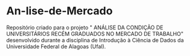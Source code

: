 # An-lise-de-Mercado
Repositório criado para o projeto "   ANÁLISE DA CONDIÇÃO DE UNIVERSITÁRIOS RECÉM GRADUADOS NO MERCADO DE TRABALHO" desenvolvido durante a disciplina de Introdução à Ciência de Dados da Universidade Federal de Alagoas (Ufal).
